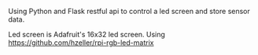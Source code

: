 Using Python and Flask restful api to control a led screen and store sensor data.

Led screen is Adafruit's 16x32 led screen. 
Using https://github.com/hzeller/rpi-rgb-led-matrix
